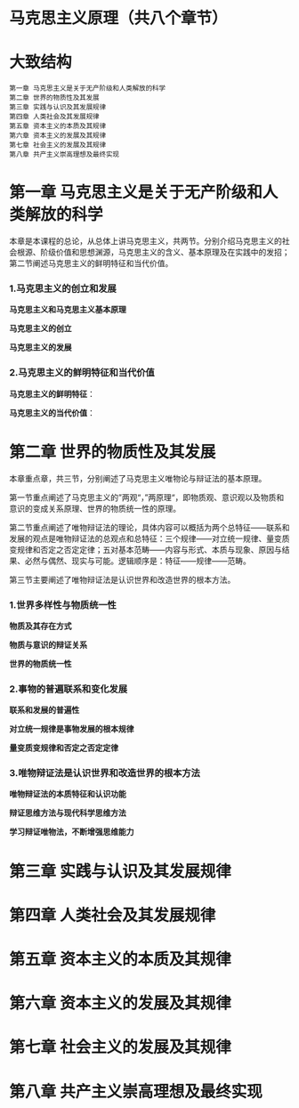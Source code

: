 # 马克思主义原理（共八个章节）

# 大致结构

```
第一章 马克思主义是关于无产阶级和人类解放的科学
第二章 世界的物质性及其发展
第三章 实践与认识及其发展规律
第四章 人类社会及其发展规律
第五章 资本主义的本质及其规律
第六章 资本主义的发展及其规律
第七章 社会主义的发展及其规律
第八章 共产主义崇高理想及最终实现
```



# 第一章 马克思主义是关于无产阶级和人类解放的科学

本章是本课程的总论，从总体上讲马克思主义，共两节。分别介绍马克思主义的社会根源、阶级价值和思想渊源，马克思主义的含义、基本原理及在实践中的发招；第二节阐述马克思主义的鲜明特征和当代价值。

### 1.马克思主义的创立和发展

**马克思主义和马克思主义基本原理**

**马克思主义的创立**

**马克思主义的发展**

### 2.马克思主义的鲜明特征和当代价值

**马克思主义的鲜明特征**：

**马克思主义的当代价值**：

# 第二章 世界的物质性及其发展

本章重点章，共三节，分别阐述了马克思主义唯物论与辩证法的基本原理。

第一节重点阐述了马克思主义的”两观“，”两原理“，即物质观、意识观以及物质和意识的变成关系原理、世界的物质统一性的原理。

第二节重点阐述了唯物辩证法的理论，具体内容可以概括为两个总特征——联系和发展的观点是唯物辩证法的总观点和总特征：三个规律——对立统一规律、量变质变规律和否定之否定定律；五对基本范畴——内容与形式、本质与现象、原因与结果、必然与偶然、现实与可能。逻辑顺序是：特征——规律——范畴。

第三节主要阐述了唯物辩证法是认识世界和改造世界的根本方法。

### 1.世界多样性与物质统一性

**物质及其存在方式**

**物质与意识的辩证关系**

**世界的物质统一性**

### 2.事物的普遍联系和变化发展

**联系和发展的普遍性**

**对立统一规律是事物发展的根本规律**

**量变质变规律和否定之否定定律**

### 3.唯物辩证法是认识世界和改造世界的根本方法

**唯物辩证法的本质特征和认识功能**

**辩证思维方法与现代科学思维方法**

**学习辩证唯物法，不断增强思维能力**

# 第三章 实践与认识及其发展规律



# 第四章 人类社会及其发展规律

# 第五章 资本主义的本质及其规律

# 第六章 资本主义的发展及其规律

# 第七章 社会主义的发展及其规律

# 第八章 共产主义崇高理想及最终实现